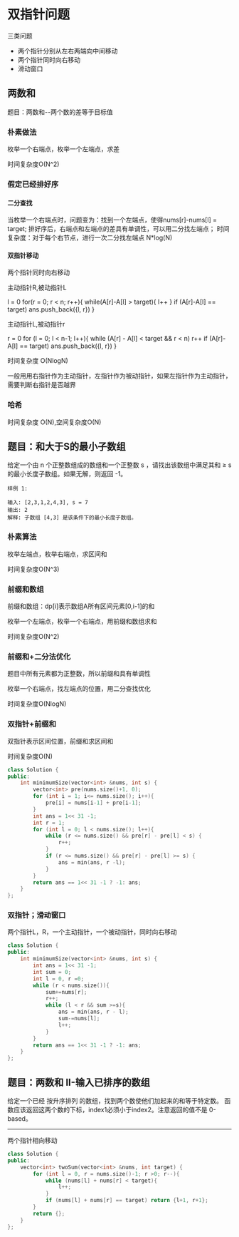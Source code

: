 # 双指针问题

三类问题

- 两个指针分别从左右两端向中间移动
- 两个指针同时向右移动
- 滑动窗口

## 两数和

题目：两数和--两个数的差等于目标值

### 朴素做法

枚举一个右端点，枚举一个左端点，求差

时间复杂度O(N^2)

### 假定已经排好序

#### 二分查找

当枚举一个右端点时，问题变为：找到一个左端点，使得nums[r]-nums[l] = target;
排好序后，右端点和左端点的差具有单调性，可以用二分找左端点；
时间复杂度：对于每个右节点，进行一次二分找左端点 N*log(N)

#### 双指针移动

两个指针同时向右移动

主动指针R,被动指针L

l = 0
for(r = 0; r < n; r++){
    while(A[r]-A[l] > target){
        l++
    }
    if (A[r]-A[l] == target) ans.push_back({l, r})
}

主动指针L,被动指针r

r = 0
for (l = 0; l < n-1; l++){
    while (A[r] - A[l] < target && r < n) r++
    if (A[r]-A[l] == target) ans.push_back({l, r})
}

时间复杂度 O(NlogN)

一般用用右指针作为主动指针，左指针作为被动指针，如果左指针作为主动指针，需要判断右指针是否越界

### 哈希

时间复杂度 O(N),空间复杂度O(N)

## 题目：和大于S的最小子数组

给定一个由 n 个正整数组成的数组和一个正整数 s ，请找出该数组中满足其和 ≥ s 的最小长度子数组。如果无解，则返回 -1。

```case
样例 1:

输入: [2,3,1,2,4,3], s = 7
输出: 2
解释: 子数组 [4,3] 是该条件下的最小长度子数组。
```

### 朴素算法

枚举左端点，枚举右端点，求区间和

时间复杂度O(N^3)

### 前缀和数组

前缀和数组：dp[i]表示数组A所有区间元素[0,i-1]的和

枚举一个左端点，枚举一个右端点，用前缀和数组求和

时间复杂度O(N^2)

### 前缀和+二分法优化

题目中所有元素都为正整数，所以前缀和具有单调性

枚举一个右端点，找左端点的位置，用二分查找优化

时间复杂度O(NlogN)

### 双指针+前缀和

双指针表示区间位置，前缀和求区间和

时间复杂度O(N)

```cpp
class Solution {
public:
    int minimumSize(vector<int> &nums, int s) {
        vector<int> pre(nums.size()+1, 0);
        for (int i = 1; i<= nums.size(); i++){
            pre[i] = nums[i-1] + pre[i-1];
        }
        int ans = 1<< 31 -1;
        int r = 1;
        for (int l = 0; l < nums.size(); l++){
            while (r <= nums.size() && pre[r] - pre[l] < s) {
                r++;
            }
            if (r <= nums.size() && pre[r] - pre[l] >= s) {
                ans = min(ans, r -l);
            }
        }
        return ans == 1<< 31 -1 ? -1: ans;
    }
};
```

### 双指针；滑动窗口

两个指针L，R，一个主动指针，一个被动指针，同时向右移动

```cpp
class Solution {
public:
    int minimumSize(vector<int> &nums, int s) {
        int ans = 1<< 31 -1;
        int sum = 0;
        int l = 0, r =0;
        while (r < nums.size()){
            sum+=nums[r];
            r++;
            while (l < r && sum >=s){
                ans = min(ans, r - l);
                sum-=nums[l];
                l++;
            }
        }
        return ans == 1<< 31 -1 ? -1: ans;
    }
};
```


## 题目：两数和 II-输入已排序的数组

给定一个已经 按升序排列 的数组，找到两个数使他们加起来的和等于特定数。
函数应该返回这两个数的下标，index1必须小于index2。注意返回的值不是 0-based。

---

两个指针相向移动

```cpp
class Solution {
public:
    vector<int> twoSum(vector<int> &nums, int target) {
        for (int l = 0, r = nums.size()-1; r >0; r--){
            while (nums[l] + nums[r] < target){
                l++;
            }
            if (nums[l] + nums[r] == target) return {l+1, r+1};
        }
        return {};
    }
};
```
